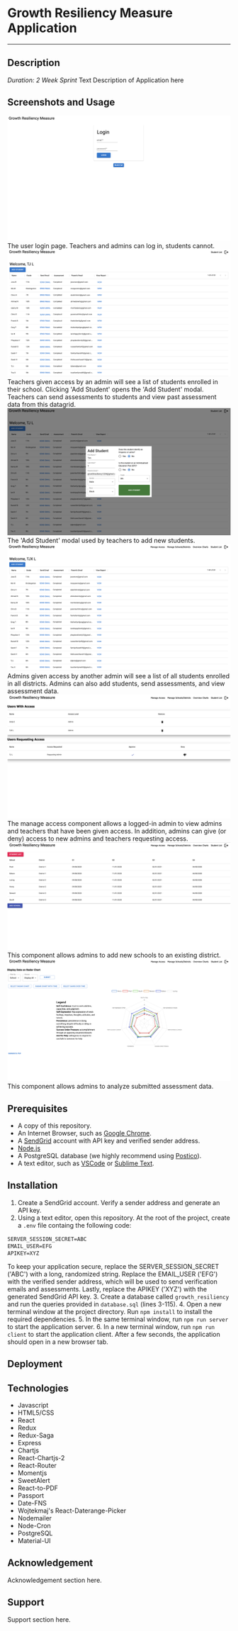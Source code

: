 # Growth Resiliency Measure Application
---
## Description
*Duration: 2 Week Sprint*
Text Description of Application here
## Screenshots and Usage
![Login Screen](./Imgs/Login_Screen.png)
The user login page. Teachers and admins can log in, students cannot.
![Teacher Landing Page](./Imgs/Teacher_Landing.png)
Teachers given access by an admin will see a list of students enrolled in their school. Clicking 'Add Student' opens the 'Add Student' modal. Teachers can send assessments to students and view past assessment data from this datagrid.
![Teacher Add Student Modal](./Imgs/Teacher_AddStudent.png)
The 'Add Student' modal used by teachers to add new students. 
![Admin Landing Page](./Imgs/Admin_Landing.png)
Admins given access by another admin will see a list of all students enrolled in all districts. Admins can also add students, send assessments, and view assessment data.
![Admin Manage Acccess Page](./Imgs/Admin_Access_Page.png)
The manage access component allows a logged-in admin to view admins and teachers that have been given access. In addition, admins can give (or deny) access to new admins and teachers requesting access.
![Admin Manage Schools Page](./Imgs/Admin_manage_schools.png)
This component allows admins to add new schools to an existing district.
![Admin Chart Overview Page](./Imgs/Admin_Overview_Charts.png)
This component allows admins to analyze submitted assessment data. 
## Prerequisites
- A copy of this repository.
- An Internet Browser, such as [Google Chrome](https://www.google.com/chrome/).
- A [SendGrid](https://sendgrid.com) account with API key and verified sender address.
- [Node.js](https://nodejs.org/en/)
- A PostgreSQL database (we highly recommend using [Postico](https://eggerapps.at/postico/)).
- A text editor, such as [VSCode](https://code.visualstudio.com) or [Sublime Text](https://www.sublimetext.com).
## Installation
1. Create a SendGrid account. Verify a sender address and generate an API key.
2. Using a text editor, open this repository. At the root of the project, create a `.env` file containg the following code:
```
SERVER_SESSION_SECRET=ABC
EMAIL_USER=EFG
APIKEY=XYZ
```
To keep your application secure, replace the SERVER_SESSION_SECRET ('ABC') with a long, randomized string. Replace the EMAIL_USER ('EFG') with the verified sender address, which will be used to send verification emails and assessments. Lastly, replace the APIKEY ('XYZ') with the generated SendGrid API key.
3. Create a database called `growth_resiliency` and run the queries provided in `database.sql` (lines 3-115).
4. Open a new terminal window at the project directory. Run `npm install` to install the required dependencies.
5. In the same terminal window, run `npm run server` to start the application server.
6. In a new terminal window, run `npm run client` to start the application client. After a few seconds, the application should open in a new browser tab.
## Deployment
## Technologies
- Javascript
- HTML5/CSS
- React 
- Redux
- Redux-Saga
- Express
- Chartjs
- React-Chartjs-2
- React-Router
- Momentjs
- SweetAlert
- React-to-PDF
- Passport
- Date-FNS
- Wojtekmaj's React-Daterange-Picker
- Nodemailer
- Node-Cron
- PostgreSQL
- Material-UI
## Acknowledgement
Acknowledgement section here.
## Support
Support section here.
 